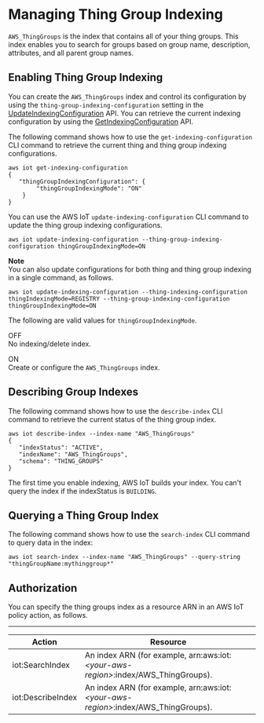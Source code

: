 # Managing Thing Group Indexing<a name="thinggroup-index"></a>

`AWS_ThingGroups` is the index that contains all of your thing groups\. This index enables you to search for groups based on group name, description, attributes, and all parent group names\.

## Enabling Thing Group Indexing<a name="enable-group-index"></a>

You can create the `AWS_ThingGroups` index and control its configuration by using the `thing-group-indexing-configuration` setting in the [UpdateIndexingConfiguration](http://alpha-docs-aws.amazon.com/iot/latest/apireference/API_UpdateIndexingConfiguration.html) API\. You can retrieve the current indexing configuration by using the [GetIndexingConfiguration](http://alpha-docs-aws.amazon.com/iot/latest/apireference/API_GetIndexingConfiguration.html) API\. 

The following command shows how to use the `get-indexing-configuration` CLI command to retrieve the current thing and thing group indexing configurations\.

```
aws iot get-indexing-configuration
{
   "thingGroupIndexingConfiguration": {
        "thingGroupIndexingMode": "ON"
    }
}
```

You can use the AWS IoT `update-indexing-configuration` CLI command to update the thing group indexing configurations\.

```
aws iot update-indexing-configuration --thing-group-indexing-configuration thingGroupIndexingMode=ON
```

**Note**  
You can also update configurations for both thing and thing group indexing in a single command, as follows\.  

```
aws iot update-indexing-configuration --thing-indexing-configuration thingIndexingMode=REGISTRY --thing-group-indexing-configuration thingGroupIndexingMode=ON
```

The following are valid values for `thingGroupIndexingMode`\.

OFF  
No indexing/delete index\.

ON  
Create or configure the `AWS_ThingGroups` index\.

## Describing Group Indexes<a name="describe-group-index"></a>

The following command shows how to use the `describe-index` CLI command to retrieve the current status of the thing group index\.

```
aws iot describe-index --index-name "AWS_ThingGroups"
{
   "indexStatus": "ACTIVE", 
   "indexName": "AWS_ThingGroups", 
   "schema": "THING_GROUPS"
}
```

 The first time you enable indexing, AWS IoT builds your index\. You can't query the index if the indexStatus is `BUILDING`\.

## Querying a Thing Group Index<a name="search-group-index"></a>

The following command shows how to use the `search-index` CLI command to query data in the index:

```
aws iot search-index --index-name "AWS_ThingGroups" --query-string "thingGroupName:mythinggroup*"
```

## Authorization<a name="query-thinggroup-auth"></a>

You can specify the thing groups index as a resource ARN in an AWS IoT policy action, as follows\.


****  

| Action | Resource | 
| --- | --- | 
|  iot:SearchIndex  |  An index ARN \(for example, arn:aws:iot:*<your\-aws\-region>*:index/AWS\_ThingGroups\)\.  | 
|  iot:DescribeIndex  |  An index ARN \(for example, arn:aws:iot:*<your\-aws\-region>*:index/AWS\_ThingGroups\)\.  | 